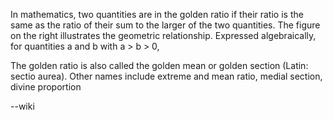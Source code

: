 In mathematics, two quantities are in the golden ratio if their ratio is the same as the ratio of their sum to the larger of the two quantities. The figure on the right illustrates the geometric relationship. Expressed algebraically, for quantities a and b with a > b > 0,

The golden ratio is also called the golden mean or golden section (Latin: sectio aurea). Other names include extreme and mean ratio, medial section, divine proportion


--wiki
